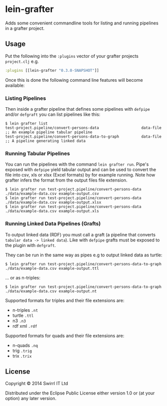 # lein-grafter

Adds some convenient commandline tools for listing and running
pipelines in a grafter project.

## Usage

Put the following into the `:plugins` vector of your grafter projects
`project.clj` e.g.

````clojure
:plugins [[lein-grafter "0.3.0-SNAPSHOT"]]
````

Once this is done the following command line features will become
available:

### Listing Pipelines

Then inside a grafter pipeline that defines some pipelines with
`defpipe` and/or `defgraft` you can list pipelines like this:

    $ lein grafter list
    test-project.pipeline/convert-persons-data                   data-file                      ;; An example pipeline tabular pipeline
    test-project.pipeline/convert-persons-data-to-graph          data-file                      ;; A pipeline generating linked data

### Running Tabular Pipelines

You can run the pipelines with the command `lein grafter run`.  Pipe's
exposed with `defpipe` yield tabular output and can be used to convert
the file into csv, xls or xlsx (Excel formats) by for example running.
Note how grafter infers the format from the output files file
extension.

    $ lein grafter run test-project.pipeline/convert-persons-data ./data/example-data.csv example-output.csv
    $ lein grafter run test-project.pipeline/convert-persons-data ./data/example-data.csv example-output.xlsx
    $ lein grafter run test-project.pipeline/convert-persons-data ./data/example-data.csv example-output.xls

### Running Linked Data Pipelines (Grafts)

To output linked data (RDF) you must call a graft (a pipeline that
converts `tabular data -> linked data`).  Like with `defpipe` grafts
must be exposed to the plugin with `defgraft`.

They can be run in the same way as pipes e.g to output linked data as
turtle:

    $ lein grafter run test-project.pipeline/convert-persons-data-to-graph ./data/example-data.csv example-output.ttl

... or as n-triples:

    $ lein grafter run test-project.pipeline/convert-persons-data-to-graph ./data/example-data.csv example-output.nt

Supported formats for triples and their file extensions are:

- n-triples `.nt`
- turtle `.ttl`
- n3 `.n3`
- rdf xml `.rdf`

Supported formats for quads and their file extensions are:

- n-quads `.nq`
- trig `.trig`
- trix `.trix`

## License

Copyright © 2014 Swirrl IT Ltd

Distributed under the Eclipse Public License either version 1.0 or (at
your option) any later version.
